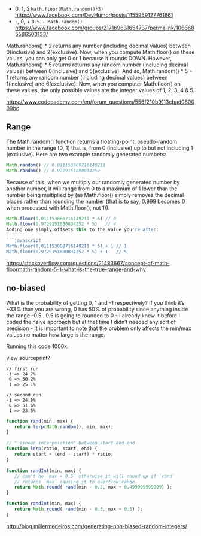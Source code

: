 - 0, 1, 2 `Math.floor(Math.random()*3)` https://www.facebook.com/DevHumor/posts/1155959127761661
- -, 0, + `0.5 - Math.random()` https://www.facebook.com/groups/217169631654737/permalink/1068685586503133/

Math.random() * 2 returns any number (including decimal values) between 0(inclusive) and 2(exclusive). Now, when you compute Math.floor() on these values, you can only get 0 or 1 because it rounds DOWN.
However, Math.random() * 5 returns returns any random number (including decimal values) between 0(inclusive) and 5(exclusive). And so, Math.random() * 5 + 1 returns any random number (including decimal values) between 1(inclusive) and 6(exclusive). Now, when you computer Math.floor() on these values, the only possible values are the integer values of 1, 2, 3, 4 & 5.

https://www.codecademy.com/en/forum_questions/556f210b9113cbad080009bc

## Range

The Math.random() function returns a floating-point, pseudo-random number in the range [0, 1) that is, from 0 (inclusive) up to but not including 1 (exclusive).
Here are two example randomly generated numbers:

```javascript
Math.random() // 0.011153860716149211
Math.random() // 0.9729151880834252
```

Because of this, when we multiply our randomly generated number by another number, it will range from 0 to a maximum of 1 lower than the number being multiplied by (as Math.floor() simply removes the decimal places rather than rounding the number (that is to say, 0.999 becomes 0 when processed with Math.floor(), not 1)).

```javascript
Math.floor(0.011153860716149211 * 5) // 0
Math.floor(0.9729151880834252 * 5)   // 4
Adding one simply offsets this to the value you're after:

```javascript
Math.floor(0.011153860716149211 * 5) + 1 // 1
Math.floor(0.9729151880834252 * 5) + 1   // 5
```

https://stackoverflow.com/questions/21483667/concept-of-math-floormath-random-5-1-what-is-the-true-range-and-why

## no-biased

What is the probability of getting 0, 1 and -1 respectively? If you think it’s ~33% than you are wrong, 0 has 50% of probability since anything inside the range -0.5...0.5 is going to rounded to 0 - I already knew it before I coded the naive approach but at that time I didn’t needed any sort of precision - It is important to note that the problem only affects the min/max values no matter how large is the range.

Running this code 1000x:

view sourceprint?

```
// first run
-1 => 24.7%
 0 => 50.2%
 1 => 25.1%
 
// second run
-1 => 24.8%
 0 => 51.6%
 1 => 23.5%
 ```

 ```javascript
 function rand(min, max) {
    return lerp(Math.random(), min, max);
}

// " linear interpolation" between start and end
function lerp(ratio, start, end) {
    return start + (end - start) * ratio;
}

function randInt(min, max) {
    // can't be `max + 0.5` otherwise it will round up if `rand`
    // returns `max` causing it to overflow range.
    return Math.round( rand(min - 0.5, max + 0.499999999999) );
}

function randInt(min, max) {
    return Math.round( rand(min - 0.5, max + 0.5) );
}
```

http://blog.millermedeiros.com/generating-non-biased-random-integers/